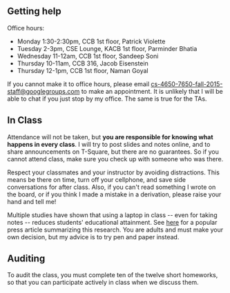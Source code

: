 ## Getting help ##

Office hours:

- Monday 1:30-2:30pm, CCB 1st floor, Patrick Violette
- Tuesday 2-3pm, CSE Lounge, KACB 1st floor, Parminder Bhatia
- Wednesday 11-12am, CCB 1st floor, Sandeep Soni
- Thursday 10-11am, CCB 316, Jacob Eisenstein
- Thursday 12-1pm, CCB 1st floor, Naman Goyal

If you cannot make it to office hours, please email cs-4650-7650-fall-2015-staff@googlegroups.com to make an appointment. It is unlikely that I will be able to chat if you just stop by my office. The same is true for the TAs.

## In Class ##

Attendance will not be taken, but **you are responsible for knowing what happens in every class**. I will try to post slides and notes online, and to share announcements on T-Square, but there are no guarantees. So if you cannot attend class, make sure you check up with someone who was there.

Respect your classmates and your instructor by avoiding distractions. This means be there on time, turn off your cellphone, and save side conversations for after class. Also, if you can't read something I wrote on the board, or if you think I made a mistake in a derivation, please raise your hand and tell me!

Multiple studies have shown that using a laptop in class -- even for taking notes -- reduces students' educational attainment. See [here](http://www.newyorker.com/online/blogs/elements/2014/06/the-case-for-banning-laptops-in-the-classroom.html) for a popular press article summarizing this research. You are adults and must make your own decision, but my advice is to try pen and paper instead.

## Auditing ##

To audit the class, you must complete ten of the twelve short homeworks, so that you can participate actively in class when we discuss them.
